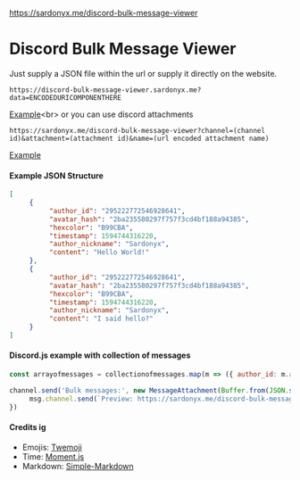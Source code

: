 https://sardonyx.me/discord-bulk-message-viewer

# Discord Bulk Message Viewer
Just supply a JSON file within the url or supply it directly on the website.

```
https://discord-bulk-message-viewer.sardonyx.me?data=ENCODEDURICOMPONENTHERE
```
[Example](https://sardonyx.me/discord-bulk-message-viewer/?data=%5B%0A%20%20%20%20%20%7B%0A%20%20%20%20%20%20%20%20%20%20%22author_id%22%3A%20%22295222772546928641%22%2C%0A%20%20%20%20%20%20%20%20%20%20%22avatar_hash%22%3A%20%222ba235580297f757f3cd4bf188a94385%22%2C%0A%20%20%20%20%20%20%20%20%20%20%22hexcolor%22%3A%20%22B99CBA%22%2C%0A%20%20%20%20%20%20%20%20%20%20%22timestamp%22%3A%201594744316220%2C%0A%20%20%20%20%20%20%20%20%20%20%22author_nickname%22%3A%20%22Sardonyx%22%2C%0A%20%20%20%20%20%20%20%20%20%20%22content%22%3A%20%22%F0%9F%98%83%20**Hello%20World!**%20%3Ca%3ApeepoDance%3A679412806063489054%3E%22%0A%20%20%20%20%20%7D%2C%0A%20%20%20%20%20%7B%0A%20%20%20%20%20%20%20%20%20%20%22author_id%22%3A%20%22295222772546928641%22%2C%0A%20%20%20%20%20%20%20%20%20%20%22avatar_hash%22%3A%20%222ba235580297f757f3cd4bf188a94385%22%2C%0A%20%20%20%20%20%20%20%20%20%20%22hexcolor%22%3A%20%22B99CBA%22%2C%0A%20%20%20%20%20%20%20%20%20%20%22timestamp%22%3A%201594744316220%2C%0A%20%20%20%20%20%20%20%20%20%20%22author_nickname%22%3A%20%22Sardonyx%22%2C%0A%20%20%20%20%20%20%20%20%20%20%22content%22%3A%20%22%3Cscript%3Ealert('XSS%20no%20more')%20also%20%3C%40!130973321683533824%3E%20can%20I%20use%20you%20in%20my%20example%20%3C%3Auwu%3A586299815017578506%3E%3F%3C%2Fscript%3E%22%0A%20%20%20%20%20%7D%2C%0A%20%20%20%20%20%7B%0A%20%20%20%20%20%20%20%20%20%20%22author_id%22%3A%20%22130973321683533824%22%2C%0A%20%20%20%20%20%20%20%20%20%20%22avatar_hash%22%3A%20%22a_930134c64191da4713c22eb120c939e7%22%2C%0A%20%20%20%20%20%20%20%20%20%20%22hexcolor%22%3A%20%22F47FFF%22%2C%0A%20%20%20%20%20%20%20%20%20%20%22timestamp%22%3A%201594744316220%2C%0A%20%20%20%20%20%20%20%20%20%20%22author_nickname%22%3A%20%22Moomin%20Lachee%20%23AdaptiveCards%22%2C%0A%20%20%20%20%20%20%20%20%20%20%22content%22%3A%20%22Yeah%20that's%20fine%20%F0%9F%98%80%20where's%20%3C%40!515615356052570132%3E%22%0A%20%20%20%20%20%7D%0A%5D%0A)<br>
or you can use discord attachments
```
https://sardonyx.me/discord-bulk-message-viewer?channel=(channel id)&attachment=(attachment id)&name=(url encoded attachment name)
```
[Example](https://sardonyx.me/discord-bulk-message-viewer/?attachment=734092877600391238&channel=723679104875888753&name=example.json)


#### Example JSON Structure
```json
[
     {
          "author_id": "295222772546928641",
          "avatar_hash": "2ba235580297f757f3cd4bf188a94385",
          "hexcolor": "B99CBA",
          "timestamp": 1594744316220,
          "author_nickname": "Sardonyx",
          "content": "Hello World!"
     },
     {
          "author_id": "295222772546928641",
          "avatar_hash": "2ba235580297f757f3cd4bf188a94385",
          "hexcolor": "B99CBA",
          "timestamp": 1594744316220,
          "author_nickname": "Sardonyx",
          "content": "I said hello?"
     }
]
```

#### Discord.js example with collection of messages
```javascript
const arrayofmessages = collectionofmessages.map(m => ({ author_id: m.author.id,avatar_hash: m.author.avatar, hexcolor: m.member.displayHexColor.substr(1), timestamp: m.createdTimestamp, author_nickname: m.member.nickname || m.author.username, content: m.content }))

channel.send('Bulk messages:', new MessageAttachment(Buffer.from(JSON.stringify(arrayofmessages)), 'bulkmsg.json')).then(msg => {
     msg.channel.send(`Preview: https://sardonyx.me/discord-bulk-message-viewer?channel=${msg.channel.id}&attachment=${msg.attachments.first().id}&name=${encodeURIComponent(msg.attachments.first().name)}`)
})
```


#### Credits ig
- Emojis: [Twemoji](https://github.com/twitter/twemoji)
- Time: [Moment.js](https://momentjs.com/)
- Markdown: [Simple-Markdown](https://github.com/Khan/simple-markdown)
